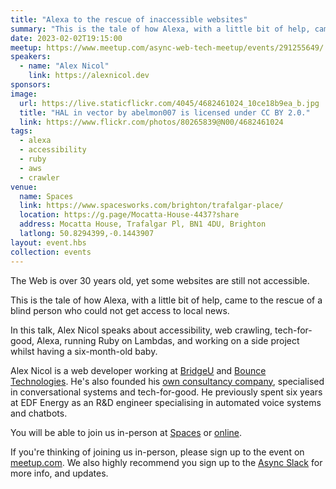 ```yaml
---
title: "Alexa to the rescue of inaccessible websites"
summary: "This is the tale of how Alexa, with a little bit of help, came to the rescue of a blind person who could not get access to local news."
date: 2023-02-02T19:15:00
meetup: https://www.meetup.com/async-web-tech-meetup/events/291255649/
speakers:
  - name: "Alex Nicol"
    link: https://alexnicol.dev
sponsors:
image:
  url: https://live.staticflickr.com/4045/4682461024_10ce18b9ea_b.jpg
  title: "HAL in vector by abelmon007 is licensed under CC BY 2.0."
  link: https://www.flickr.com/photos/80265839@N00/4682461024
tags:
  - alexa
  - accessibility
  - ruby
  - aws
  - crawler
venue:
  name: Spaces
  link: https://www.spacesworks.com/brighton/trafalgar-place/
  location: https://g.page/Mocatta-House-4437?share
  address: Mocatta House, Trafalgar Pl, BN1 4DU, Brighton
  latlong: 50.8294399,-0.1443907
layout: event.hbs
collection: events
---
```


The Web is over 30 years old, yet some websites are still not accessible.

This is the tale of how Alexa, with a little bit of help, came to the rescue of a blind person who could not get access to local news.

In this talk, Alex Nicol speaks about accessibility, web crawling, tech-for-good, Alexa, running Ruby on Lambdas, and working on a side project whilst having a six-month-old baby.

Alex Nicol is a web developer working at [BridgeU](https://bridge-u.com/) and [Bounce Technologies](https://www.bouncetechnologies.com/). He's also founded his [own consultancy company](https://alexnicol.dev), specialised in conversational systems and tech-for-good. He previously spent six years at EDF Energy as an R&D engineer specialising in automated voice systems and chatbots.

You will be able to join us in-person at [Spaces](https://www.spacesworks.com/brighton/trafalgar-place/) or [online](https://www.youtube.com/watch?v=uJwvY0K6TkY).

If you're thinking of joining us in-person, please sign up to the event on [meetup.com](https://www.meetup.com/async-web-tech-meetup/events/291255649/). We also highly recommend you sign up to the [Async Slack](https://join.slack.com/t/asyncjs/shared_invite/zt-1aguxx86q-XjF_yWcFoJ8fyYYzoqgDaQ) for more info, and updates.
